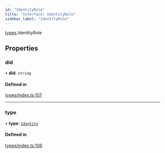 ```yaml
---
id: "IdentityRole"
title: "Interface: IdentityRole"
sidebar_label: "IdentityRole"
---
```


[types](../../../modules/Types/Types.md).IdentityRole

## Properties

### did

• **did**: `string`

#### Defined in

[types/index.ts:107](https://github.com/PolymeshAssociation/polymesh-sdk/blob/07a4c5b0/src/types/index.ts#L107)

___

### type

• **type**: [`Identity`](../../../enums/Types/RoleType/RoleType.md#identity)

#### Defined in

[types/index.ts:106](https://github.com/PolymeshAssociation/polymesh-sdk/blob/07a4c5b0/src/types/index.ts#L106)
